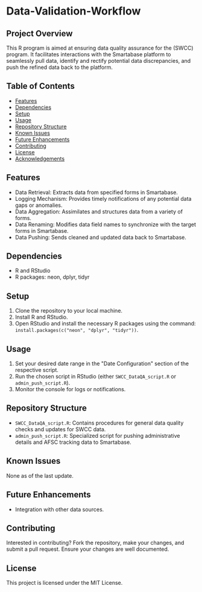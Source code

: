 # Data-Validation-Workflow

## Project Overview
This R program is aimed at ensuring data quality assurance for the (SWCC) program. It facilitates interactions with the Smartabase platform to seamlessly pull data, identify and rectify potential data discrepancies, and push the refined data back to the platform.

## Table of Contents
- [Features](#features)
- [Dependencies](#dependencies)
- [Setup](#setup)
- [Usage](#usage)
- [Repository Structure](#repository-structure)
- [Known Issues](#known-issues)
- [Future Enhancements](#future-enhancements)
- [Contributing](#contributing)
- [License](#license)
- [Acknowledgements](#acknowledgements)

## Features
- Data Retrieval: Extracts data from specified forms in Smartabase.
- Logging Mechanism: Provides timely notifications of any potential data gaps or anomalies.
- Data Aggregation: Assimilates and structures data from a variety of forms.
- Data Renaming: Modifies data field names to synchronize with the target forms in Smartabase.
- Data Pushing: Sends cleaned and updated data back to Smartabase.

## Dependencies
- R and RStudio
- R packages: neon, dplyr, tidyr

## Setup
1. Clone the repository to your local machine.
2. Install R and RStudio.
3. Open RStudio and install the necessary R packages using the command: `install.packages(c("neon", "dplyr", "tidyr"))`.

## Usage
1. Set your desired date range in the "Date Configuration" section of the respective script.
2. Run the chosen script in RStudio (either `SWCC_DataQA_script.R` or `admin_push_script.R`).
3. Monitor the console for logs or notifications.

## Repository Structure
- `SWCC_DataQA_script.R`: Contains procedures for general data quality checks and updates for SWCC data.
- `admin_push_script.R`: Specialized script for pushing administrative details and AFSC tracking data to Smartabase.

## Known Issues
None as of the last update. 

## Future Enhancements
- Integration with other data sources.

## Contributing
Interested in contributing? Fork the repository, make your changes, and submit a pull request. Ensure your changes are well documented.

## License
This project is licensed under the MIT License.

